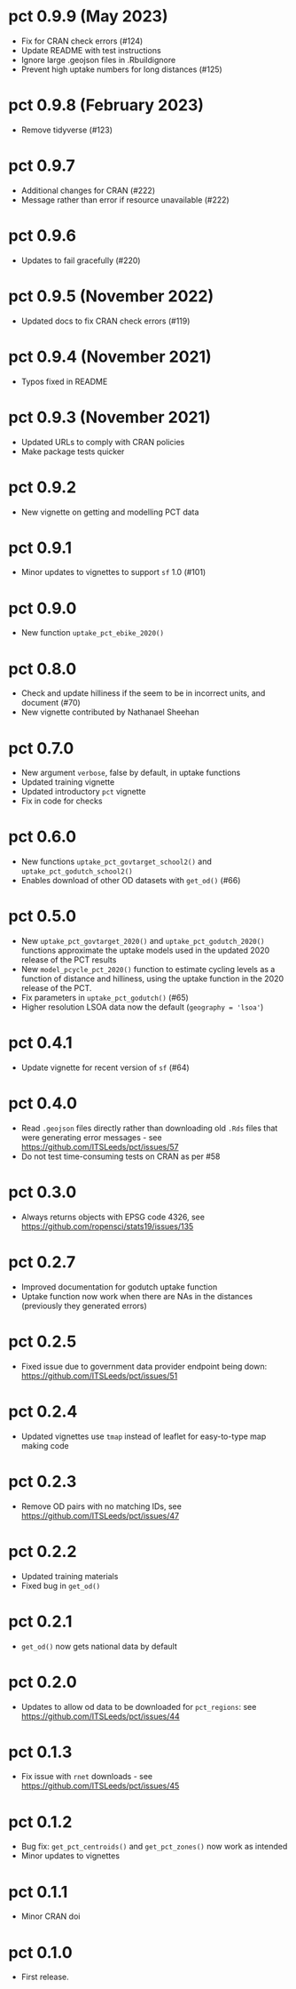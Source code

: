 # pct 0.9.9 (May 2023)

- Fix for CRAN check errors (#124)
- Update README with test instructions
- Ignore large .geojson files in .Rbuildignore
- Prevent high uptake numbers for long distances (#125)

# pct 0.9.8 (February 2023)

- Remove tidyverse (#123)

# pct 0.9.7

- Additional changes for CRAN (#222)
- Message rather than error if resource unavailable (#222)

# pct 0.9.6

- Updates to fail gracefully (#220)

# pct 0.9.5 (November 2022)

- Updated docs to fix CRAN check errors (#119)

# pct 0.9.4 (November 2021)

- Typos fixed in README

# pct 0.9.3 (November 2021)

- Updated URLs to comply with CRAN policies
- Make package tests quicker

# pct 0.9.2

- New vignette on getting and modelling PCT data

# pct 0.9.1

- Minor updates to vignettes to support `sf` 1.0 (#101)

# pct 0.9.0

- New function `uptake_pct_ebike_2020()`

# pct 0.8.0

- Check and update hilliness if the seem to be in incorrect units, and document (#70)
- New vignette contributed by Nathanael Sheehan

# pct 0.7.0

- New argument `verbose`, false by default, in uptake functions
- Updated training vignette
- Updated introductory `pct` vignette
- Fix in code for checks

# pct 0.6.0

- New functions `uptake_pct_govtarget_school2()` and `uptake_pct_godutch_school2()`
- Enables download of other OD datasets with `get_od()` (#66)

# pct 0.5.0

- New `uptake_pct_govtarget_2020()` and `uptake_pct_godutch_2020()` functions approximate the uptake models used in the updated 2020 release of the PCT results
- New `model_pcycle_pct_2020()` function to estimate cycling levels as a function of distance and hilliness, using the uptake function in the 2020 release of the PCT.
- Fix parameters in `uptake_pct_godutch()` (#65)
- Higher resolution LSOA data now the default (`geography = 'lsoa'`)

# pct 0.4.1

- Update vignette for recent version of `sf` (#64)

# pct 0.4.0

- Read `.geojson` files directly rather than downloading old `.Rds` files that were generating error messages - see https://github.com/ITSLeeds/pct/issues/57
- Do not test time-consuming tests on CRAN as per #58

# pct 0.3.0

- Always returns objects with EPSG code 4326, see https://github.com/ropensci/stats19/issues/135

# pct 0.2.7

- Improved documentation for godutch uptake function
- Uptake function now work when there are NAs in the distances (previously they generated errors)

# pct 0.2.5

- Fixed issue due to government data provider endpoint being down: https://github.com/ITSLeeds/pct/issues/51

# pct 0.2.4

- Updated vignettes use `tmap` instead of leaflet for easy-to-type map making code

# pct 0.2.3

- Remove OD pairs with no matching IDs, see https://github.com/ITSLeeds/pct/issues/47

# pct 0.2.2

- Updated training materials
- Fixed bug in `get_od()`

# pct 0.2.1

- `get_od()` now gets national data by default

# pct 0.2.0

- Updates to allow od data to be downloaded for `pct_regions`: see https://github.com/ITSLeeds/pct/issues/44

# pct 0.1.3

- Fix issue with `rnet` downloads - see https://github.com/ITSLeeds/pct/issues/45

# pct 0.1.2

- Bug fix: `get_pct_centroids()` and `get_pct_zones()` now work as intended
- Minor updates to vignettes

# pct 0.1.1
- Minor CRAN doi

# pct 0.1.0
* First release.
